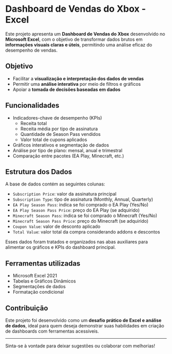 # Dashboard de Vendas do Xbox - Excel

Este projeto apresenta um **Dashboard de Vendas do Xbox** desenvolvido no **Microsoft Excel**, com o objetivo de transformar dados brutos em **informações visuais claras e úteis**, permitindo uma análise eficaz do desempenho de vendas.

## Objetivo

- Facilitar a **visualização e interpretação dos dados de vendas**
- Permitir uma **análise interativa** por meio de filtros e gráficos
- Apoiar a **tomada de decisões baseadas em dados**

## Funcionalidades

- Indicadores-chave de desempenho (KPIs)
  - Receita total
  - Receita média por tipo de assinatura
  - Quantidade de Season Pass vendidos
  - Valor total de cupons aplicados
- Gráficos interativos e segmentação de dados
- Análise por tipo de plano: mensal, anual e trimestral
- Comparação entre pacotes (EA Play, Minecraft, etc.)

## Estrutura dos Dados

A base de dados contém as seguintes colunas:

- `Subscription Price`: valor da assinatura principal
- `Subscription Type`: tipo de assinatura (Monthly, Annual, Quarterly)
- `EA Play Season Pass`: indica se foi comprado o EA Play (Yes/No)
- `EA Play Season Pass Price`: preço do EA Play (se adquirido)
- `Minecraft Season Pass`: indica se foi comprado o Minecraft (Yes/No)
- `Minecraft Season Pass Price`: preço do Minecraft (se adquirido)
- `Coupon Value`: valor de desconto aplicado
- `Total Value`: valor total da compra considerando addons e descontos

Esses dados foram tratados e organizados nas abas auxiliares para alimentar os gráficos e KPIs do dashboard principal.


## Ferramentas utilizadas

- Microsoft Excel 2021
- Tabelas e Gráficos Dinâmicos
- Segmentações de dados
- Formatação condicional

## Contribuição

Este projeto foi desenvolvido como um **desafio prático de Excel e análise de dados**, ideal para quem deseja demonstrar suas habilidades em criação de dashboards com ferramentas acessíveis.

---

Sinta-se à vontade para deixar sugestões ou colaborar com melhorias!
